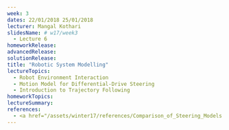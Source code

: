 ```yaml
---
week: 3
dates: 22/01/2018 25/01/2018
lecturer: Mangal Kothari
slidesName: # w17/week3
  - Lecture 6
homeworkRelease:
advancedRelease:
solutionRelease:
title: "Robotic System Modelling"
lectureTopics:
  - Robot Environment Interaction
  - Motion Model for Differential-Drive Steering
  - Introduction to Trajectory Following
homeworkTopics:
lectureSummary:
references:
  - <a href="/assets/winter17/references/Comparison_of_Steering_Models.pdf">Vehicle Models for Explicit Steering and Skid Steering </a>
---
```

